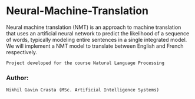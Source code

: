 # Neural-Machine-Translation
Neural machine translation (NMT) is an approach to machine translation that uses an artificial neural network to predict the likelihood of a sequence of words, typically modeling entire sentences in a single integrated model. We will implement a NMT model to translate between English and French respectively. 

```
Project developed for the course Natural Language Processing  
```
### Author:
```
Nikhil Gavin Crasta (MSc. Artificial Intelligence Systems)
```
